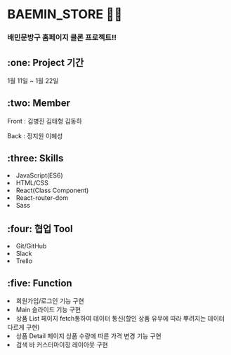 <h1>BAEMIN_STORE 🤜🏻</h1>

<h3>배민문방구 홈페이지 클론 프로젝트!!</h3>

<h2>:one: Project 기간</h2>
<P>1월 11일 ~ 1월 22일</p>

<h2>:two: Member</h2>
<p>Front : 김병진 김태형 김동하 </p>
<p>Back : 정지원 이혜성</p>

<h2>:three: Skills</h2>
<li>JavaScript(ES6)</li>
<li>HTML/CSS</li>
<li>React(Class Component)</li>
<li>React-router-dom</li>
<li>Sass</li>

<h2>:four: 협업 Tool</h2>
<li>Git/GitHub</li>
<li>Slack</li>
<li>Trello</li>

<h2>:five: Function</h2>
<li>회원가입/로그인 기능 구현</li>
<li>Main 슬라이드 기능 구현</li>
<li>상품 List 페이지 fetch통하여 데이터 통신(할인 상품 유무에 따라 뿌려지는 데이터 다르게 구현)</li>
<li>상품 Detail 페이지 상품 수량에 따른 가격 변경 기능 구현</li>
<li>검색 바 커스터마이징 레이아웃 구현</li>

